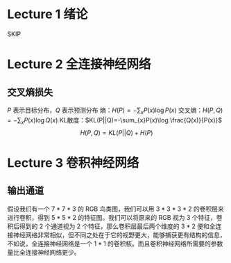 # Lecture 1 绪论
SKIP
# Lecture 2 全连接神经网络
## 交叉熵损失
$P$ 表示目标分布，$Q$ 表示预测分布
熵：$H(P)=-\sum_{x} P(x)\log P(x)$
交叉熵：$H(P,Q)=-\sum_{x} P(x)\log Q(x)$
KL散度：$KL(P||Q)=-\sum_{x}P(x)\log \frac{Q(x)}{P(x)}$
$$H(P,Q)=KL(P||Q)+H(P)$$
# Lecture 3 卷积神经网络
## 输出通道
假设我们有一个 $7*7*3$ 的 RGB 鸟类图，我们可以用 $3*3*3*2$ 的卷积层来进行卷积，得到 $5*5*2$ 的特征图。我们可以将原来的 RGB 视为 3 个特征，卷积后得到的 2 个通道视为 2 个特征，那么卷积层最后两个维度的 $3*2$ 便和全连接神经网络非常相似，但不同之处在于它的视野更大，能够捕获更有结构的信息，不如说，全连接神经网络是一个 $1*1$ 的卷积核。而且卷积神经网络所需要的参数量比全连接神经网络更少。